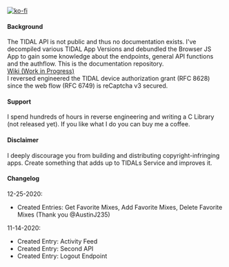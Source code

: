 [![ko-fi](https://www.ko-fi.com/img/githubbutton_sm.svg)](https://ko-fi.com/H2H12FS8P)
#### Background
The TIDAL API is not public and thus no documentation exists. I've decompiled various TIDAL App Versions and debundled the Browser JS App to gain some knowledge about the endpoints, general API functions and the authflow. This is the documentation repository.\
[Wiki (Work in Progress)](https://github.com/openTIDAL/docTIDAL/wiki) \
I reversed engineered the TIDAL device authorization grant (RFC 8628) since the web flow (RFC 6749) is reCaptcha v3 secured. 

#### Support
I spend hundreds of hours in reverse engineering and writing a C Library (not released yet). If you like what I do you can buy me a coffee.

#### Disclaimer
I deeply discourage you from building and distributing copyright-infringing apps. Create something that adds up to TIDALs Service and improves it.

#### Changelog

12-25-2020:
  - Created Entries: Get Favorite Mixes, Add Favorite Mixes, Delete Favorite Mixes (Thank you @AustinJ235)

11-14-2020:
  - Created Entry: Activity Feed 
  - Created Entry: Second API
  - Created Entry: Logout Endpoint

